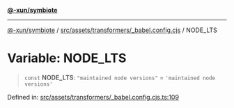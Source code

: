 [**@-xun/symbiote**](../../../../../README.md)

***

[@-xun/symbiote](../../../../../README.md) / [src/assets/transformers/\_babel.config.cjs](../README.md) / NODE\_LTS

# Variable: NODE\_LTS

> `const` **NODE\_LTS**: `"maintained node versions"` = `'maintained node versions'`

Defined in: [src/assets/transformers/\_babel.config.cjs.ts:109](https://github.com/Xunnamius/symbiote/blob/ecdd713c4d242b92209fafa38beadafe2769795c/src/assets/transformers/_babel.config.cjs.ts#L109)
